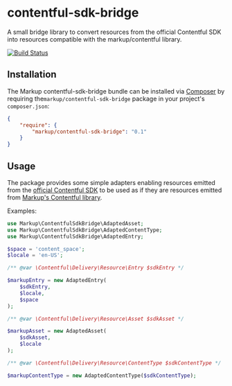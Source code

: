 # contentful-sdk-bridge
A small bridge library to convert resources from the official Contentful SDK into resources compatible with the markup/contentful library.

[![Build Status](https://api.travis-ci.org/usemarkup/contentful-sdk-bridge.png?branch=master)](http://travis-ci.org/usemarkup/contentful-sdk-bridge)

## Installation

The Markup contentful-sdk-bridge bundle can be installed via [Composer](http://getcomposer.org) by 
requiring the`markup/contentful-sdk-bridge` package in your project's `composer.json`:

```json
{
    "require": {
        "markup/contentful-sdk-bridge": "0.1"
    }
}
```

## Usage

The package provides some simple adapters enabling resources emitted from the [official Contentful SDK](https://github.com/contentful/contentful.php) to be used as if they are resources emitted from [Markup's Contentful library](https://github.com/usemarkup/contentful).

Examples:

```php
use Markup\ContentfulSdkBridge\AdaptedAsset;
use Markup\ContentfulSdkBridge\AdaptedContentType;
use Markup\ContentfulSdkBridge\AdaptedEntry;

$space = 'content_space';
$locale = 'en-US';

/** @var \Contentful\Delivery\Resource\Entry $sdkEntry */

$markupEntry = new AdaptedEntry(
    $sdkEntry,
    $locale,
    $space
);

/** @var \Contentful\Delivery\Resource\Asset $sdkAsset */

$markupAsset = new AdaptedAsset(
    $sdkAsset,
    $locale
);

/** @var \Contentful\Delivery\Resource\ContentType $sdkContentType */

$markupContentType = new AdaptedContentType($sdkContentType);
```
